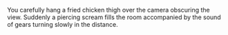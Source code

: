 You carefully hang a fried chicken thigh over the camera obscuring the view.
Suddenly a piercing scream fills the room accompanied by the sound of gears 
turning slowly in the distance.